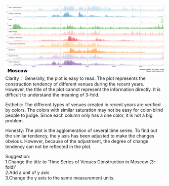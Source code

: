 ![Alt text](pbk236.png)
Clarity：
Generally, the plot is easy to read.
The plot represents the construction tendency of different venues during the recent years.
However, the title of the plot cannot represent the information directly.
It is difficult to understand the meaning of 3-fold.
 
Esthetic:
The different types of venues created in recent years are verified by colors. The colors with similar saturation may not be easy for color-blind people to judge. Since each column only has a one color, it is not a big problem.

Honesty: 
The plot is the agglomeration of several time series. To find out the similar tendency, the y axis has been adjusted to make the changes obvious.  However, because of the adjustment, the degree of change tendency can not be reflected in the plot.

Suggestion:  
1.Change the title to ‘Time Series of Venues Construction in Moscow (3-fold)’   
2.Add a unit of y axis  
3.Change the y axis to the same measurement units.
